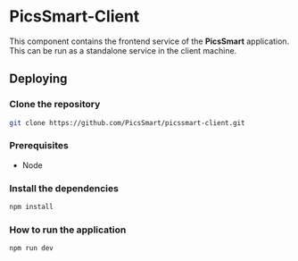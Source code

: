 # PicsSmart-Client

This component contains the frontend service of the **PicsSmart** application. This can be run as a standalone service in the client machine.

## Deploying

### Clone the repository

```bash
git clone https://github.com/PicsSmart/picssmart-client.git
```

### Prerequisites

- Node

### Install the dependencies

```bash
npm install
```

### How to run the application

```bash
npm run dev
```